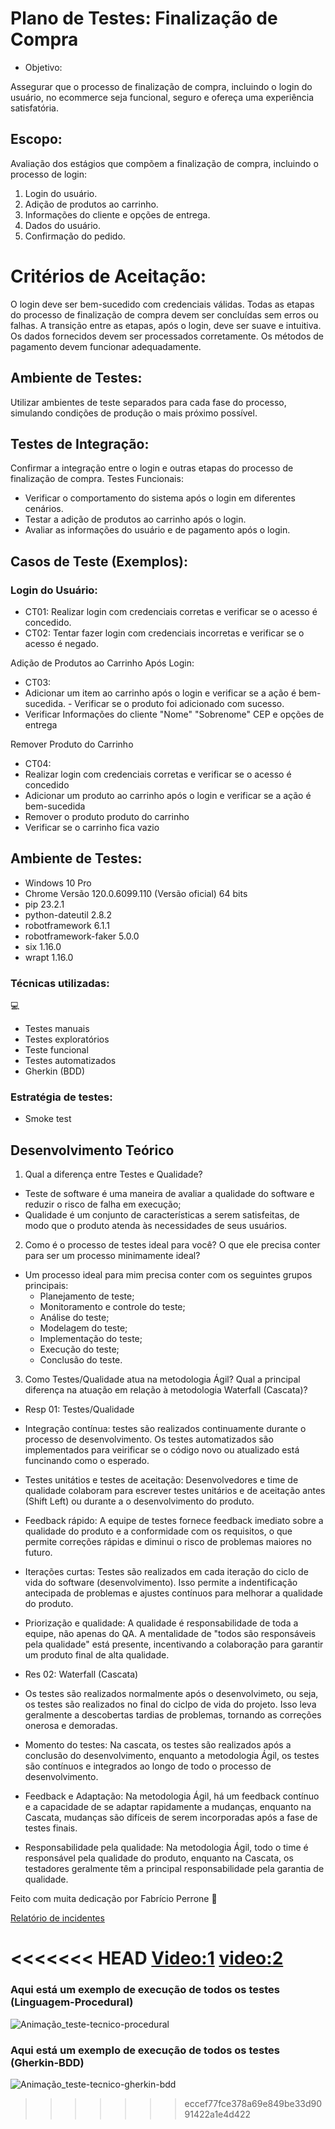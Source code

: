 # Plano de Testes: Finalização de Compra
- Objetivo:

Assegurar que o processo de finalização de compra, incluindo o login do usuário, no ecommerce seja funcional, seguro e ofereça uma experiência satisfatória.

## Escopo:
Avaliação dos estágios que compõem a finalização de compra, incluindo o processo de login:

1. Login do usuário.
2. Adição de produtos ao carrinho.
3. Informações do cliente e opções de entrega.
3. Dados do usuário.
4. Confirmação do pedido.

# Critérios de Aceitação:

O login deve ser bem-sucedido com credenciais válidas.
Todas as etapas do processo de finalização de compra devem ser concluídas sem erros ou falhas.
A transição entre as etapas, após o login, deve ser suave e intuitiva.
Os dados fornecidos devem ser processados corretamente.
Os métodos de pagamento devem funcionar adequadamente.

## Ambiente de Testes:
Utilizar ambientes de teste separados para cada fase do processo, simulando condições de produção o mais próximo possível.

## Testes de Integração:

Confirmar a integração entre o login e outras etapas do processo de finalização de compra.
Testes Funcionais:

- Verificar o comportamento do sistema após o login em diferentes cenários.
- Testar a adição de produtos ao carrinho após o login.
- Avaliar as informações do usuário e de pagamento após o login.

## Casos de Teste (Exemplos):

### Login do Usuário:
- CT01: Realizar login com credenciais corretas e verificar se o acesso é concedido.
- CT02: Tentar fazer login com credenciais incorretas e verificar se o acesso é negado.

Adição de Produtos ao Carrinho Após Login:
- CT03: 
- Adicionar um item ao carrinho após o login e verificar se a ação é bem-sucedida. - Verificar se o produto foi adicionado com sucesso.
- Verificar Informações do cliente "Nome" "Sobrenome" CEP e opções de entrega

Remover Produto do Carrinho
- CT04: 
- Realizar login com credenciais corretas e verificar se o acesso é concedido
- Adicionar um produto ao carrinho após o login e verificar se a ação é bem-sucedida
- Remover o produto produto do carrinho
- Verificar se o carrinho fica vazio

## Ambiente de Testes:
- Windows              10 Pro
- Chrome               Versão 120.0.6099.110 (Versão oficial) 64 bits
- pip                  23.2.1
- python-dateutil      2.8.2
- robotframework       6.1.1
- robotframework-faker 5.0.0
- six                  1.16.0
- wrapt                1.16.0

### Técnicas utilizadas:
 💻
- Testes manuais
- Testes exploratórios
- Teste funcional
- Testes automatizados
- Gherkin (BDD)

### Estratégia de testes:

- Smoke test

## Desenvolvimento Teórico

1) Qual a diferença entre Testes e Qualidade? 
- Teste de software é uma maneira de avaliar a qualidade do software e reduzir o risco de falha em execução;
- Qualidade é um conjunto de características a serem satisfeitas, de modo que o produto atenda às necessidades de seus usuários.

2) Como é o processo de testes ideal para você? O que ele precisa conter para ser um 
processo minimamente ideal?
- Um processo ideal para mim precisa conter com os seguintes grupos principais:
  - Planejamento de teste;
  - Monitoramento e controle do teste;
  - Análise do teste;
  - Modelagem do teste;
  - Implementação do teste;
  - Execução do teste;
  - Conclusão do teste.

3) Como Testes/Qualidade atua na metodologia Ágil? Qual a principal diferença na 
atuação em relação à metodologia Waterfall (Cascata)?

- Resp 01:  Testes/Qualidade 

- Integração contínua: testes são realizados continuamente durante o processo de desenvolvimento. Os testes automatizados são implementados para veirificar se o código novo ou atualizado está funcinando como o esperado.
- Testes unitátios e testes de aceitação: Desenvolvedores e time de qualidade colaboram para escrever testes unitários e de aceitação antes (Shift Left) ou durante a o desenvolvimento do produto.
- Feedback rápido: A equipe de testes fornece feedback imediato sobre a qualidade do produto e a conformidade com os requisitos, o que permite correções rápidas e diminui o risco de problemas maiores no futuro.
- Iterações curtas: Testes são realizados em cada iteração do ciclo de vida do software (desenvolvimento). Isso permite a indentificação antecipada de problemas e ajustes contínuos para melhorar a qualidade do produto.
- Priorização e qualidade: A qualidade é responsabilidade de toda a equipe, não apenas do QA. A mentalidade de "todos são responsáveis pela qualidade" está presente, incentivando a colaboração para garantir um produto final de alta qualidade.


- Res 02: Waterfall (Cascata)
- Os testes são realizados normalmente após o desenvolvimeto, ou seja, os testes são realizados no final do ciclpo de vida do projeto. Isso leva geralmente a descobertas tardias de problemas, tornando as correções onerosa e demoradas.

- Momento do testes: Na cascata, os testes são realizados após a conclusão do desenvolvimento, enquanto a metodologia Ágil, os testes são contínuos e integrados ao longo de todo o processo de desenvolvimento.
- Feedback e Adaptação: Na metodologia Ágil, há um feedback contínuo e a capacidade de se adaptar rapidamente a mudanças, enquanto na Cascata, mudanças são difíceis de serem incorporadas após a fase de testes finais.
- Responsabilidade pela qualidade: Na metodologia Ágil, todo o time é responsável pela qualidade do produto, enquanto na Cascata, os testadores geralmente têm a principal responsabilidade pela garantia de qualidade.

Feito com muita dedicação por Fabrício Perrone 🖤 

[Relatório de incidentes](./incidentes.md)

<<<<<<< HEAD
[Video:1](./videos/Animação_teste-tecnico-procedural.gif)
[video:2](./videos/Animação_teste-tecnico-gherkin-bdd.gif)
=======
### Aqui está um exemplo de execução de todos os testes (Linguagem-Procedural)
![Animação_teste-tecnico-procedural](https://github.com/Fabricioperrone/Desafio-Tecnico-Testes-Automatizados-Fabricio-Perrone/assets/69866913/532070d6-caf6-4fa7-a025-3223a53090d4)



### Aqui está um exemplo de execução de todos os testes (Gherkin-BDD)

![Animação_teste-tecnico-gherkin-bdd](https://github.com/Fabricioperrone/Desafio-Tecnico-Testes-Automatizados-Fabricio-Perrone/assets/69866913/be8df644-202c-4936-b683-a3d71808bb2f)


>>>>>>> eccef77fce378a69e849be33d9091422a1e4d422
